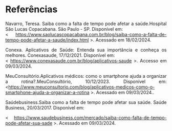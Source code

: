 # Referências


<div align="justify">
  
Navarro, Teresa. Saiba como a falta de tempo pode afetar a saúde.Hospital São Lucas Copacabana. São Paulo - SP. Disponível em:    
< https://www.saolucascopacabana.com.br/blog/saiba-como-a-falta-de-tempo-pode-afetar-a-saude/index.html >. Acessado em 18/02/2024.

<div>


<div align="justify">
  
  Conexa. Aplicativos de Saúde: Entenda sua importância e conheça os melhores. Conexasaude, 17/12/2021. Disponível em:         
  < https://www.conexasaude.com.br/blog/aplicativos-saude >. Accesso em 09/03/2024.
  
<div>


<div align="justify">
  
  MeuConsultório.Aplicativos médicos: como o smartphone ajuda a organizar a rotina?.MeuConsultório, 10/12/2023. Disponível em:
  <https://www.meuconsultorio.com/blog/aplicativos-medicos-como-o-smartphone-ajuda-a-organizar-a-rotina >. Acessado em 09/03/2024..
  
<div>


<div align="justify">
  Saúdebusiness.Saiba como a falta de tempo pode afetar sua saúde. Saúde Business, 20/03/2017. Disponível em:

  < https://www.saudebusiness.com/mercado/saiba-como-falta-de-tempo-pode-afetar-sua-sade >. Acessado em 09/03/2024.
  
<div>



